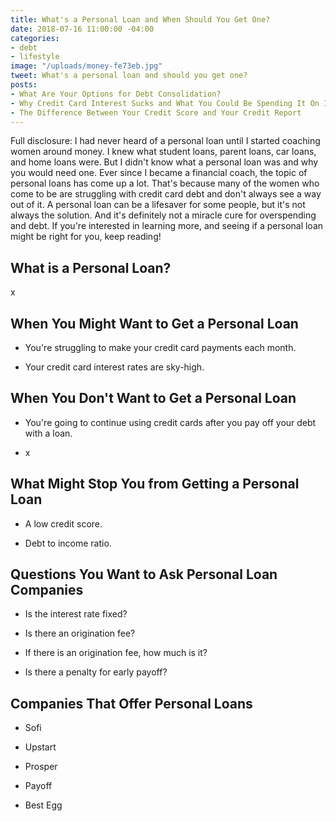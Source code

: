```yaml
---
title: What's a Personal Loan and When Should You Get One?
date: 2018-07-16 11:00:00 -04:00
categories:
- debt
- lifestyle
image: "/uploads/money-fe73eb.jpg"
tweet: What's a personal loan and should you get one?
posts:
- What Are Your Options for Debt Consolidation?
- Why Credit Card Interest Sucks and What You Could Be Spending It On Instead
- The Difference Between Your Credit Score and Your Credit Report
---
```


Full disclosure: I had never heard of a personal loan until I started coaching women around money. I knew what student loans, parent loans, car loans, and home loans were. But I didn't know what a personal loan was and why you would need one. Ever since I became a financial coach, the topic of personal loans has come up a lot. That's because many of the women who come to be are struggling with credit card debt and don't always see a way out of it. A personal loan can be a lifesaver for some people, but it's not always the solution. And it's definitely not a miracle cure for overspending and debt. If you're interested in learning more, and seeing if a personal loan might be right for you, keep reading!

## What is a Personal Loan?

x

## When You Might Want to Get a Personal Loan

* You're struggling to make your credit card payments each month.

* Your credit card interest rates are sky-high.

## When You Don't Want to Get a Personal Loan

* You're going to continue using credit cards after you pay off your debt with a loan.

* x

## What Might Stop You from Getting a Personal Loan

* A low credit score.

* Debt to income ratio.

## Questions You Want to Ask Personal Loan Companies

* Is the interest rate fixed?

* Is there an origination fee?

* If there is an origination fee, how much is it?

* Is there a penalty for early payoff?

## Companies That Offer Personal Loans

* Sofi

* Upstart

* Prosper

* Payoff

* Best Egg